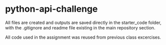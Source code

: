 # python-api-challenge
All files are created and outputs are saved directly in the starter_code folder, with the .gitignore and readme file existing in the main repository section.

All code used in the assignment was reused from previous class excercises. 

